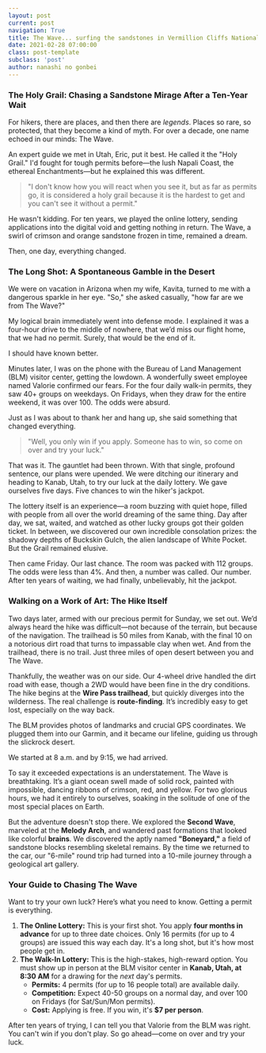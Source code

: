 ```yaml
---
layout: post
current: post
navigation: True
title: The Wave... surfing the sandstones in Vermillion Cliffs National Monument
date: 2021-02-28 07:00:00
class: post-template
subclass: 'post'
author: nanashi no gonbei
---
```


### The Holy Grail: Chasing a Sandstone Mirage After a Ten-Year Wait

For hikers, there are places, and then there are *legends*. Places so rare, so protected, that they become a kind of myth. For over a decade, one name echoed in our minds: The Wave.

An expert guide we met in Utah, Eric, put it best. He called it the "Holy Grail." I'd fought for tough permits before—the lush Napali Coast, the ethereal Enchantments—but he explained this was different.

> "I don't know how you will react when you see it, but as far as permits go, it is considered a holy grail because it is the hardest to get and you can't see it without a permit."

He wasn't kidding. For ten years, we played the online lottery, sending applications into the digital void and getting nothing in return. The Wave, a swirl of crimson and orange sandstone frozen in time, remained a dream.

Then, one day, everything changed.

### The Long Shot: A Spontaneous Gamble in the Desert

We were on vacation in Arizona when my wife, Kavita, turned to me with a dangerous sparkle in her eye. "So," she asked casually, "how far are we from The Wave?"

My logical brain immediately went into defense mode. I explained it was a four-hour drive to the middle of nowhere, that we’d miss our flight home, that we had no permit. Surely, that would be the end of it.

I should have known better.

Minutes later, I was on the phone with the Bureau of Land Management (BLM) visitor center, getting the lowdown. A wonderfully sweet employee named Valorie confirmed our fears. For the four daily walk-in permits, they saw 40+ groups on weekdays. On Fridays, when they draw for the entire weekend, it was over 100. The odds were absurd.

Just as I was about to thank her and hang up, she said something that changed everything.

> "Well, you only win if you apply. Someone has to win, so come on over and try your luck."

That was it. The gauntlet had been thrown. With that single, profound sentence, our plans were upended. We were ditching our itinerary and heading to Kanab, Utah, to try our luck at the daily lottery. We gave ourselves five days. Five chances to win the hiker's jackpot.

The lottery itself is an experience—a room buzzing with quiet hope, filled with people from all over the world dreaming of the same thing. Day after day, we sat, waited, and watched as other lucky groups got their golden ticket. In between, we discovered our own incredible consolation prizes: the shadowy depths of Buckskin Gulch, the alien landscape of White Pocket. But the Grail remained elusive.

Then came Friday. Our last chance. The room was packed with 112 groups. The odds were less than 4%. And then, a number was called. Our number. After ten years of waiting, we had finally, unbelievably, hit the jackpot.

### Walking on a Work of Art: The Hike Itself

Two days later, armed with our precious permit for Sunday, we set out. We’d always heard the hike was difficult—not because of the terrain, but because of the navigation. The trailhead is 50 miles from Kanab, with the final 10 on a notorious dirt road that turns to impassable clay when wet. And from the trailhead, there is no trail. Just three miles of open desert between you and The Wave.

Thankfully, the weather was on our side. Our 4-wheel drive handled the dirt road with ease, though a 2WD would have been fine in the dry conditions. The hike begins at the **Wire Pass trailhead**, but quickly diverges into the wilderness. The real challenge is **route-finding**. It’s incredibly easy to get lost, especially on the way back.

The BLM provides photos of landmarks and crucial GPS coordinates. We plugged them into our Garmin, and it became our lifeline, guiding us through the slickrock desert.

We started at 8 a.m. and by 9:15, we had arrived.

To say it exceeded expectations is an understatement. The Wave is breathtaking. It’s a giant ocean swell made of solid rock, painted with impossible, dancing ribbons of crimson, red, and yellow. For two glorious hours, we had it entirely to ourselves, soaking in the solitude of one of the most special places on Earth.

But the adventure doesn't stop there. We explored the **Second Wave**, marveled at the **Melody Arch**, and wandered past formations that looked like colorful **brains**. We discovered the aptly named **"Boneyard,"** a field of sandstone blocks resembling skeletal remains. By the time we returned to the car, our "6-mile" round trip had turned into a 10-mile journey through a geological art gallery.

### Your Guide to Chasing The Wave

Want to try your own luck? Here’s what you need to know. Getting a permit is everything.

1.  **The Online Lottery:** This is your first shot. You apply **four months in advance** for up to three date choices. Only 16 permits (for up to 4 groups) are issued this way each day. It's a long shot, but it's how most people get in.
2.  **The Walk-In Lottery:** This is the high-stakes, high-reward option. You must show up in person at the BLM visitor center in **Kanab, Utah, at 8:30 AM** for a drawing for the *next* day's permits.
    * **Permits:** 4 permits (for up to 16 people total) are available daily.
    * **Competition:** Expect 40-50 groups on a normal day, and over 100 on Fridays (for Sat/Sun/Mon permits).
    * **Cost:** Applying is free. If you win, it's **$7 per person**.

After ten years of trying, I can tell you that Valorie from the BLM was right. You can't win if you don't play. So go ahead—come on over and try your luck.
